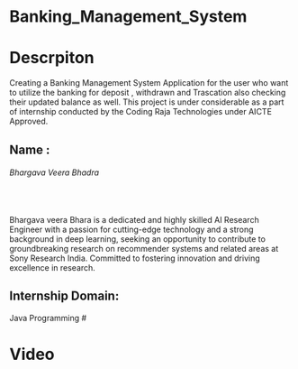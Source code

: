 # Banking_Management_System

<h1>Descrpiton </h1>
Creating a Banking Management System Application for the user who want to utilize the banking for deposit , withdrawn and Trascation also checking their updated balance as well. This project is under considerable as a part of internship conducted by the Coding Raja Technologies  under AICTE Approved.

<h2>Name : </h2> <h6>Bhargava Veera Bhadra</h6><br><br> Bhargava veera Bhara is a dedicated and highly skilled AI Research Engineer with a passion for cutting-edge technology and a strong background in deep learning, seeking an opportunity to contribute to groundbreaking research on recommender systems and related areas at Sony Research India. Committed to fostering innovation and driving excellence in research.
<h2>Internship Domain: </h2> Java Programming
#<h1>Video</h1>
